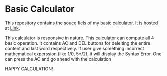 # Basic Calculator

This repository contains the souce fiels of my basic calculator. It is hosted at [Link](https://csgr8.w3spaces.com). 

This calculator is responsive in nature. This calculator can compute all 4 basic operation. It contains AC and DEL buttons for delelting the entire content and last word respectively. If user give something incorrect mathematical experssion (like 1/0, 5*/2), it will display the Syntax Error. One can press the AC and go ahead with the calculation

HAPPY CALCULATION!
